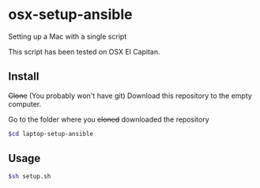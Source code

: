 # osx-setup-ansible
Setting up a Mac with a single script

This script has been tested on OSX El Capitan.

## Install
~~Clone~~ (You probably won't have git) Download this repository to the empty computer.

Go to the folder where you ~~cloned~~ downloaded the repository
```bash
$cd laptop-setup-ansible
```

## Usage
```bash
$sh setup.sh 
```

